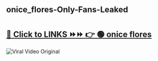 
 ## onice_flores-Only-Fans-Leaked

# <h2><a href="https://clipsfans.com/onice_flores&ref=git">🔗 Click to LINKS ⏩⏩ 👉 🟢 onice flores </a></h2>

<a href="https://clipsfans.com/onice_flores&ref=git" rel="nofollow" data-target="animated-image.originalLink"><img src="https://i.ibb.co.com/xMMVF88/686577567.gif" alt="Viral Video Original" style="max-width: 100%; display: inline-block;" data-target="animated-image.originalImage"></a>
